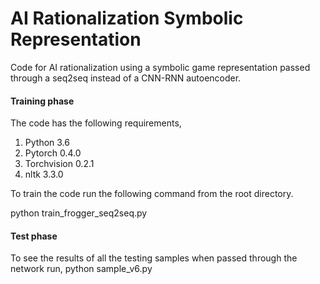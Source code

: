 # AI Rationalization Symbolic Representation
Code for AI rationalization using a symbolic game representation passed through a seq2seq instead of a CNN-RNN autoencoder. 

#### Training phase
The code has the following requirements, 
1. Python 3.6
2. Pytorch 0.4.0
3. Torchvision 0.2.1
4. nltk 3.3.0

To train the code run the following command from the root directory. 

python train_frogger_seq2seq.py

#### Test phase
To see the results of all the testing samples when passed through the network run, 
python sample_v6.py

